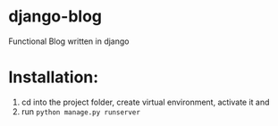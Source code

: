 # django-blog
Functional Blog written in django


# Installation:

1. cd into the project folder, create virtual environment, activate it and
1. run `python manage.py runserver`
